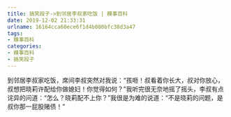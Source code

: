 ```yaml
---
title: 搞笑段子->到邻居李叔家吃饭 | 糗事百科
date: 2019-12-02 21:33:31
urlname: 16164cca60ece6f1d4b080bfc38d3a47
tags: 
- 糗事百科
categories:
- 糗事百科
- 搞笑段子
---
```

到邻居李叔家吃饭，席间李叔突然对我说：“孩咂！叔看着你长大，叔对你放心，叔想把晓莉许配给你做媳妇！你觉得如何？”我听完很无奈地摇了摇头，李叔有点诧异的问道：“怎么？晓莉配不上你？”我很是为难的说道：“不是晓莉的问题，是叔你那一屁股赌债！”


